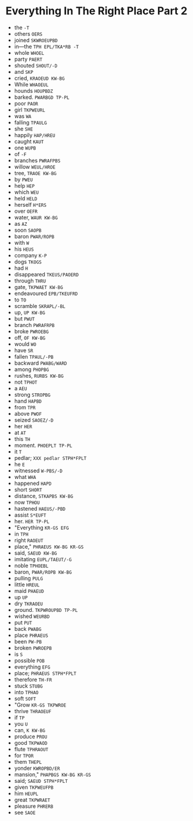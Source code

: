 # Everything In The Right Place Part 2

* the `-T`
* others `OERS`
* joined `SKWROEUPBD`
* in—the `TPH EPL/TKA*RB -T`
* whole `WHOEL`
* party `PAERT`
* shouted `SHOUT/-D`
* and `SKP`
* cried, `KRAOEUD KW-BG`
* While `WHAOEUL`
* hounds `HOUPBDZ`
* barked. `PWARBGD TP-PL`
* poor `PAOR`
* girl `TKPWEURL`
* was `WA`
* falling `TPAULG`
* she `SHE`
* happily `HAP/HREU`
* caught `KAUT`
* one `WUPB`
* of `-F`
* branches `PWRAFPBS`
* willow `WEUL/HROE`
* tree, `TRAOE KW-BG`
* by `PWEU`
* help `HEP`
* which `WEU`
* held `HELD`
* herself `H*ERS`
* over `OEFR`
* water, `WAUR KW-BG`
* as `AZ`
* soon `SAOPB`
* baron `PWAR/ROPB`
* with `W`
* his `HEUS`
* company `K-P`
* dogs `TKOGS`
* had `H`
* disappeared `TKEUS/PAOERD`
* through `THRU`
* gate, `TKPWAET KW-BG`
* endeavoured `EPB/TKEUFRD`
* to `TO`
* scramble `SKRAPL/-BL`
* up, `UP KW-BG`
* but `PWUT`
* branch `PWRAFRPB`
* broke `PWROEBG`
* off, `OF KW-BG`
* would `WO`
* have `SR`
* fallen `TPAUL/-PB`
* backward `PWABG/WARD`
* among `PHOPBG`
* rushes, `RURBS KW-BG`
* not `TPHOT`
* a `AEU`
* strong `STROPBG`
* hand `HAPBD`
* from `TPR`
* above `PWOF`
* seized `SAOEZ/-D`
* her `HER`
* at `AT`
* this `TH`
* moment. `PHOEPLT TP-PL`
* it `T`
* pedlar; `XXX pedlar STPH*FPLT`
* he `E`
* witnessed `W-PBS/-D`
* what `WHA`
* happened `HAPD`
* short `SHORT`
* distance, `STKAPBS KW-BG`
* now `TPHOU`
* hastened `HAEUS/-PBD`
* assist `S*EUFT`
* her. `HER TP-PL`
* "Everything `KR-GS EFG`
* in `TPH`
* right `RAOEUT`
* place," `PHRAEUS KW-BG KR-GS`
* said, `SAEUD KW-BG`
* imitating `EUPL/TAEUT/-G`
* noble `TPHOEBL`
* baron, `PWAR/ROPB KW-BG`
* pulling `PULG`
* little `HREUL`
* maid `PHAEUD`
* up `UP`
* dry `TKRAOEU`
* ground. `TKPWROUPBD TP-PL`
* wished `WEURBD`
* put `PUT`
* back `PWABG`
* place `PHRAEUS`
* been `PW-PB`
* broken `PWROEPB`
* is `S`
* possible `POB`
* everything `EFG`
* place; `PHRAEUS STPH*FPLT`
* therefore `TH-FR`
* stuck `STUBG`
* into `TPHAO`
* soft `SOFT`
* "Grow `KR-GS TKPWROE`
* thrive `THRAOEUF`
* if `TP`
* you `U`
* can, `K KW-BG`
* produce `PROU`
* good `TKPWAOD`
* flute `TPHRAOUT`
* for `TPOR`
* them `THEPL`
* yonder `KWROPBD/ER`
* mansion," `PHAPBGS KW-BG KR-GS`
* said; `SAEUD STPH*FPLT`
* given `TKPWEUFPB`
* him `HEUPL`
* great `TKPWRAET`
* pleasure `PHRERB`
* see `SAOE`
